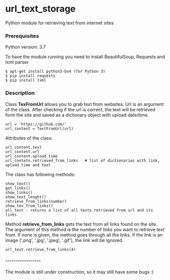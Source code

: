 # url_text_storage

Python module for retrieving text from internet sites


### Prerequisites

Python version: 3.7

To have the module running you need to install BeautifulSoup, Requests and lxml parser

```
$ apt-get install python3-bs4 (for Python 3)
$ pip install requests
$ pip install lxml

```

### Description

Class <b>TexFromUrl</b> allows you to grab text from websites.
Url is an argument of the class. After checking if the url is correct, 
the text will be retrieved form the site and saved as a dictionary object 
with upload date/time.

```
url = 'https://github.com/'
url_content = TextFromUrl(url)
```
Attributes of the class:

```
url_content.text
url_content.url
url_content.upload_time
url_contetn.retrieved_from_links   # list of dictionaries with link, upload time and text

```
The class has following methods:

```
show_text()
get_links()
show_links()
show_text_lenght()
retrieve_from_links(number)
show_tex_from_links()
all_text - returns a list of all texts retrieved from url and its links
```

Method <b>retrieve_from_links</b> gets the text from all links found on the site.
The argument of this method is the number of links you want to retrieve text from.
If none is given, the method goes through all the links.
If the link is an image ('.png', '.jpg', '.jpeg', '.gif'), the link will be ignored.


```
url_text.retrieve_from_links(4)
```

#### -----------------

The module is still under construction, so it may still have some bugs :)
